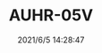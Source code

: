 ﻿---
layout: post 
title: AUHR-05V
tags: AUH
categories: housing-terminal
overview: 
series: AUHR
part_number: 0547-1
thumb_img: 
small_img: static/202106/547-20210605.jpg
date: 2021/6/5 14:28:47
---



